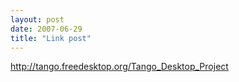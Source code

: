 ```yaml
---
layout: post
date: 2007-06-29
title: "Link post"
---
```

<http://tango.freedesktop.org/Tango_Desktop_Project>

